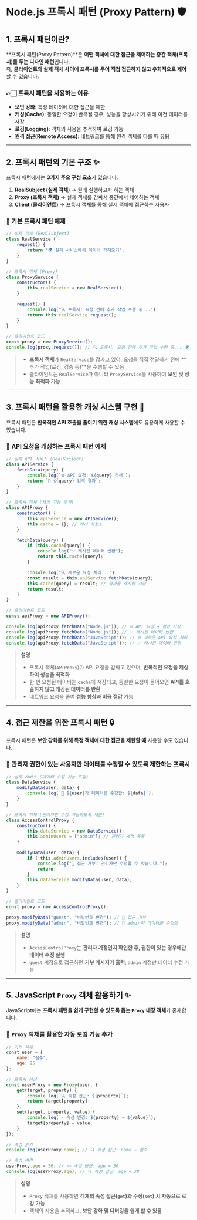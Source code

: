 # Node.js 프록시 패턴 (Proxy Pattern) 🛡️

## 1. 프록시 패턴이란?
**프록시 패턴(Proxy Pattern)**은 **어떤 객체에 대한 접근을 제어하는 중간 객체(프록시)를 두는 디자인 패턴**입니다.  
즉, **클라이언트와 실제 객체 사이에 프록시를 두어 직접 접근하지 않고 우회적으로 제어**할 수 있습니다.

### 👉🏻 프록시 패턴을 사용하는 이유
- **보안 강화**: 특정 데이터에 대한 접근을 제한
- **캐싱(Cache)**: 동일한 요청이 반복될 경우, 성능을 향상시키기 위해 이전 데이터를 저장
- **로깅(Logging)**: 객체의 사용을 추적하여 로깅 가능
- **원격 접근(Remote Access)**: 네트워크를 통해 원격 객체를 다룰 때 유용

---

## 2. 프록시 패턴의 기본 구조 ✨

프록시 패턴에서는 **3가지 주요 구성 요소**가 있습니다.

1. **RealSubject (실제 객체)** → 원래 실행하고자 하는 객체
2. **Proxy (프록시 객체)** → 실제 객체를 감싸서 중간에서 제어하는 객체
3. **Client (클라이언트)** → 프록시 객체를 통해 실제 객체에 접근하는 사용자

### 📌 기본 프록시 패턴 예제
```javascript
// 실제 객체 (RealSubject)
class RealService {
    request() {
        return "🌍 실제 서비스에서 데이터 가져오기";
    }
}

// 프록시 객체 (Proxy)
class ProxyService {
    constructor() {
        this.realService = new RealService();
    }

    request() {
        console.log("🔍 프록시: 요청 전에 추가 작업 수행 중...");
        return this.realService.request();
    }
}

// 클라이언트 코드
const proxy = new ProxyService();
console.log(proxy.request()); // 🔍 프록시: 요청 전에 추가 작업 수행 중... 🌍 실제 서비스에서 데이터 가져오기
```

> - **프록시 객체**가 `RealService`를 감싸고 있어, 요청을 직접 전달하기 전에 **추가 작업(로깅, 검증 등)**을 수행할 수 있음
> - 클라이언트는 `RealService`가 아니라 `ProxyService`를 사용하여 **보안 및 성능 최적화 가능**

---

## 3. 프록시 패턴을 활용한 캐싱 시스템 구현 🚀

프록시 패턴은 **반복적인 API 호출을 줄이기 위한 캐싱 시스템**에도 유용하게 사용할 수 있습니다.

### 📌 API 요청을 캐싱하는 프록시 패턴 예제

```javascript
// 실제 API 서비스 (RealSubject)
class APIService {
    fetchData(query) {
        console.log(`🌐 API 요청: ${query} 검색`);
        return `📄 ${query} 검색 결과`;
    }
}

// 프록시 객체 (캐싱 기능 추가)
class APIProxy {
    constructor() {
        this.apiService = new APIService();
        this.cache = {}; // 캐시 저장소
    }

    fetchData(query) {
        if (this.cache[query]) {
            console.log("✅ 캐시된 데이터 반환");
            return this.cache[query];
        }

        console.log("🔍 새로운 요청 처리...");
        const result = this.apiService.fetchData(query);
        this.cache[query] = result; // 결과를 캐시에 저장
        return result;
    }
}

// 클라이언트 코드
const apiProxy = new APIProxy();

console.log(apiProxy.fetchData("Node.js")); // 🌐 API 요청 → 결과 저장
console.log(apiProxy.fetchData("Node.js")); // ✅ 캐시된 데이터 반환
console.log(apiProxy.fetchData("JavaScript")); // 🌐 새로운 API 요청 처리
console.log(apiProxy.fetchData("JavaScript")); // ✅ 캐시된 데이터 반환
```

> **설명**
> - 프록시 객체(`APIProxy`)가 API 요청을 감싸고 있으며, **반복적인 요청을 캐싱하여 성능을 최적화**
> - 한 번 요청된 데이터는 `cache`에 저장되고, 동일한 요청이 들어오면 **API를 호출하지 않고 캐싱된 데이터를 반환**
> - 네트워크 요청을 줄여 **성능 향상과 비용 절감** 가능

---

## 4. 접근 제한을 위한 프록시 패턴 🔒

프록시 패턴은 **보안 강화를 위해 특정 객체에 대한 접근을 제한할 때** 사용할 수도 있습니다.

### 📌 관리자 권한이 있는 사용자만 데이터를 수정할 수 있도록 제한하는 프록시

```javascript
// 실제 서비스 (데이터 수정 기능 포함)
class DataService {
    modifyData(user, data) {
        console.log(`📝 ${user}가 데이터를 수정함: ${data}`);
    }
}

// 프록시 객체 (관리자만 수정 가능하도록 제한)
class AccessControlProxy {
    constructor() {
        this.dataService = new DataService();
        this.adminUsers = ["admin"]; // 관리자 계정 목록
    }

    modifyData(user, data) {
        if (!this.adminUsers.includes(user)) {
            console.log("🚫 접근 거부: 관리자만 수정할 수 있습니다.");
            return;
        }
        this.dataService.modifyData(user, data);
    }
}

// 클라이언트 코드
const proxy = new AccessControlProxy();

proxy.modifyData("guest", "비밀번호 변경"); // 🚫 접근 거부
proxy.modifyData("admin", "비밀번호 변경"); // 📝 admin이 데이터를 수정함
```

> **설명**
> - `AccessControlProxy`는 **관리자 계정인지 확인한 후, 권한이 있는 경우에만 데이터 수정 실행**
> - `guest` 계정으로 접근하면 **거부 메시지가 출력**, `admin` 계정만 데이터 수정 가능

---

## 5. JavaScript `Proxy` 객체 활용하기 ✨

JavaScript에는 **프록시 패턴을 쉽게 구현할 수 있도록 돕는 `Proxy` 내장 객체**가 존재합니다.

### 📌 `Proxy` 객체를 활용한 자동 로깅 기능 추가
```javascript
// 기본 객체
const user = {
    name: "철수",
    age: 25
};

// 프록시 생성
const userProxy = new Proxy(user, {
    get(target, property) {
        console.log(`🔍 속성 접근: ${property}`);
        return target[property];
    },
    set(target, property, value) {
        console.log(`✏️ 속성 변경: ${property} = ${value}`);
        target[property] = value;
    }
});

// 속성 읽기
console.log(userProxy.name); // 🔍 속성 접근: name → 철수

// 속성 변경
userProxy.age = 30; // ✏️ 속성 변경: age = 30
console.log(userProxy.age); // 🔍 속성 접근: age → 30
```

> **설명**
> - `Proxy` 객체를 사용하면 **객체의 속성 접근(`get`)과 수정(`set`) 시 자동으로 로깅 가능**
> - 객체의 사용을 추적하고, **보안 강화 및 디버깅을 쉽게 할 수 있음**

